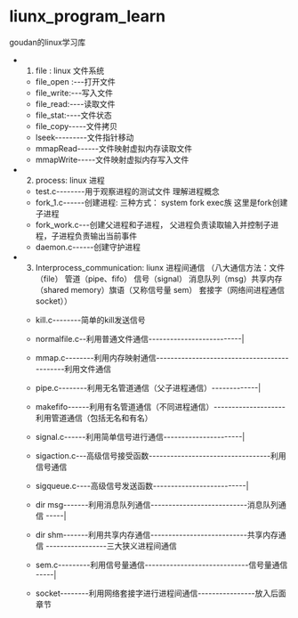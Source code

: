 # liunx_program_learn
goudan的linux学习库

- 1. file : linux 文件系统
    - file_open :---打开文件
    - file_write:---写入文件
    - file_read:----读取文件
    - file_stat:----文件状态
    - file_copy-----文件拷贝
    - lseek---------文件指针移动
    - mmapRead------文件映射虚拟内存读取文件
    - mmapWrite-----文件映射虚拟内存写入文件
- 2. process: linux 进程

    - test.c--------用于观察进程的测试文件 理解进程概念
    - fork_1.c------创建进程: 三种方式： system fork exec族 这里是fork创建子进程
    - fork_work.c---创建父进程和子进程， 父进程负责读取输入并控制子进程，子进程负责输出当前事件
    - daemon.c------创建守护进程
- 3. Interprocess_communication: liunx 进程间通信 （八大通信方法：文件（file） 管道（pipe、fifo） 信号（signal） 消息队列（msg）共享内存（shared memory）旗语（又称信号量 sem） 套接字（网络间进程通信 socket））

    - kill.c--------简单的kill发送信号             
    - normalfile.c--利用普通文件通信--------------------------|
    - mmap.c--------利用内存映射通信---------------------------------------------利用文件通信                
                                                                                                         
    - pipe.c--------利用无名管道通信（父子进程通信）-------------|                                          
    - makefifo------利用有名管道通信（不同进程通信）--------------------利用管道通信（包括无名和有名）
                                                                                                         
    - signal.c------利用简单信号进行通信----------------------|                                           
    - sigaction.c---高级信号接受函数----------------------------------利用信号通信
    - sigqueue.c----高级信号发送函数--------------------------|    

    - dir msg-------利用消息队列通信---------------------------消息队列通信 -----|
    - dir shm-------利用共享内存通信---------------------------共享内存通信 -----------------三大狭义进程间通信
    - sem.c---------利用信号量通信-----------------------------信号量通信   -----|
    - socket--------利用网络套接字进行进程间通信----------------放入后面章节
